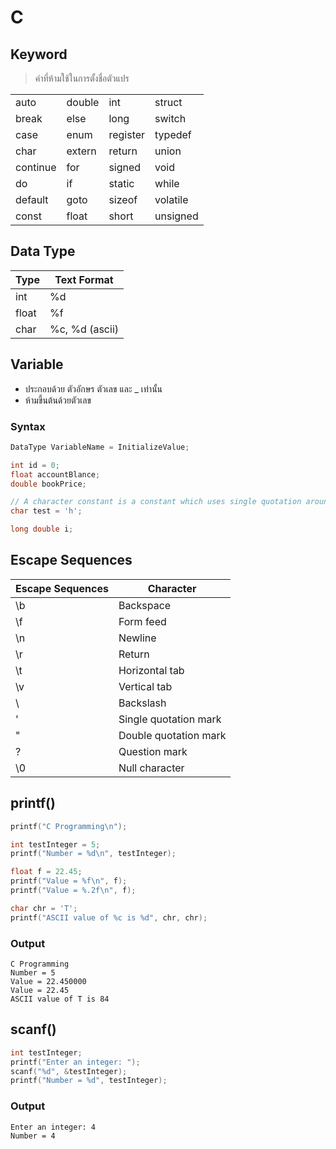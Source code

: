 # C
## Keyword
> คำที่ห้ามใช้ในการตั้งชื่อตัวแปร

|||||
| --- | --- | --- | --- |
| auto | double | int | struct |
| break | else | long | switch |
| case | enum | register | typedef |
| char | extern | return | union |
| continue | for | signed | void |
| do | if | static | while |
| default | goto | sizeof | volatile |
| const | float | short | unsigned |

## Data Type
| Type | Text Format |
| --- | --- |
| int | %d |
| float | %f |
| char | %c, %d (ascii) |

## Variable
- ประกอบด้วย ตัวอักษร ตัวเลข และ _ เท่านั้น
- ห้ามขึ้นต้นด้วยตัวเลข
### Syntax
```c
DataType VariableName = InitializeValue;
```
```c
int id = 0;
float accountBlance;
double bookPrice;

// A character constant is a constant which uses single quotation around characters. For example: 'a', 'l', 'm', 'F'
char test = 'h';

long double i;
```

## Escape Sequences
| Escape Sequences | Character |
| --- | --- |
|\b | Backspace |
|\f | Form feed |
|\n | Newline |
|\r | Return |
|\t | Horizontal tab |
|\v | Vertical tab |
|\\ | Backslash |
|\' | Single quotation mark |
|\" | Double quotation mark |
|\? | Question mark |
|\0 | Null character |

## printf()
```c
printf("C Programming\n");

int testInteger = 5;
printf("Number = %d\n", testInteger);

float f = 22.45;
printf("Value = %f\n", f);
printf("Value = %.2f\n", f);

char chr = 'T';
printf("ASCII value of %c is %d", chr, chr);
```
### Output
```
C Programming
Number = 5
Value = 22.450000
Value = 22.45
ASCII value of T is 84
```

## scanf()
```c
int testInteger;
printf("Enter an integer: ");
scanf("%d", &testInteger);
printf("Number = %d", testInteger);
```
### Output
```
Enter an integer: 4
Number = 4
```